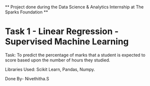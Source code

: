** Project done during the Data Science & Analytics Internship at The Sparks Foundation **

# Task 1 - Linear Regression - Supervised Machine Learning
Task: To predict the percentage of marks that a student is expected to score based upon the number of hours they studied.

Libraries Used: Scikit Learn, Pandas, Numpy.

Done By- Nivethitha.S

